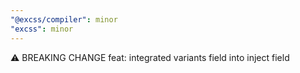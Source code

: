 ```yaml
---
"@excss/compiler": minor
"excss": minor
---
```


⚠️ BREAKING CHANGE
feat: integrated variants field into inject field
